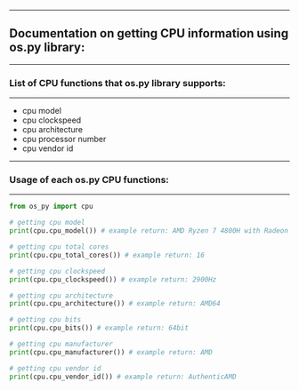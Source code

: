 ------------------------
## Documentation on getting CPU information using os.py library:
------------------------
### List of CPU functions that os.py library supports:
------------------------

* cpu model
* cpu clockspeed
* cpu architecture
* cpu processor number
* cpu vendor id

------------------------
### Usage of each os.py CPU functions:
------------------------

```python
from os_py import cpu

# getting cpu model
print(cpu.cpu_model()) # example return: AMD Ryzen 7 4800H with Radeon Graphics

# getting cpu total cores
print(cpu.cpu_total_cores()) # example return: 16

# getting cpu clockspeed
print(cpu.cpu_clockspeed()) # example return: 2900Hz

# getting cpu architecture
print(cpu.cpu_architecture()) # example return: AMD64

# getting cpu bits
print(cpu.cpu_bits()) # example return: 64bit

# getting cpu manufacturer
print(cpu.cpu_manufacturer()) # example return: AMD

# getting cpu vendor id
print(cpu.cpu_vendor_id()) # example return: AuthenticAMD
```